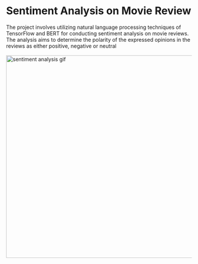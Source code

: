 # Sentiment Analysis on Movie Review
The project involves utilizing natural language processing techniques of TensorFlow and BERT for conducting sentiment analysis on movie reviews. The analysis aims to determine the polarity of the expressed opinions in the reviews as either positive, negative or neutral
<br>
<br>
<img style="width:550px;" src="https://github.com/vignesh-kannaa/dl-nlp-Sentiment_analysis_movie_review/assets/67087280/22af0790-4df9-4e22-8e65-c9b11aa7cfc2" alt="sentiment analysis gif">

